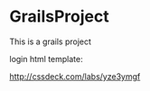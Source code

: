 GrailsProject
=============

This is a grails project


login html template:

http://cssdeck.com/labs/yze3ymgf
